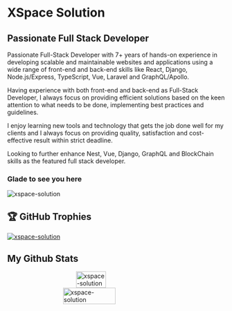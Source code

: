 # XSpace Solution
## Passionate Full Stack Developer
<p>Passionate Full-Stack Developer with 7+ years of hands-on experience in developing scalable and maintainable websites and applications using a wide range of front-end and back-end skills like React, Django, Node.js/Express, TypeScript, Vue, Laravel and GraphQL/Apollo.</p>
<p>Having experience with both front-end and back-end as Full-Stack Developer, I always focus on providing efficient solutions based on the keen attention to what needs to be done, implementing best practices and guidelines.</p>
<p>I enjoy learning new tools and technology that gets the job done well for my clients and I always focus on providing quality, satisfaction and cost-effective result within strict deadline.</p>
<p>Looking to further enhance Nest, Vue, Django, GraphQL and BlockChain skills as the featured full stack developer.</p>

### Glade to see you here
<img src="https://komarev.com/ghpvc/?username=xspace-solution&label=Profile%20views&color=0e75b6&style=flat" alt="xspace-solution" />

## 🏆 GitHub Trophies
<p align="left"> <a href="https://github.com/ryo-ma/github-profile-trophy"><img src="https://github-profile-trophy.vercel.app/?username=xspace-solution" alt="xspace-solution" /></a> </p>  
  
## My Github Stats
<div  style="display: flex; flex-direction: column; align-items: center; justify-content:center; width: 100%; ">
<img  align="center" style="width: 37%;" src="https://github-readme-stats.vercel.app/api/top-langs?username=xspace-solution&show_icons=true&locale=en&layout=compact"  alt="xspace-solution" />
<img  align="center" style="width: 49%;" src="https://github-readme-stats.vercel.app/api?username=xspace-solution&show_icons=true&locale=en"  alt="xspace-solution" />
</div>
